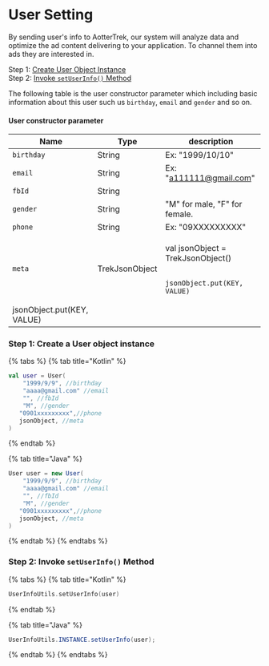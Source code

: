 # User Setting

By sending user's info to AotterTrek, our system will analyze data and optimize the ad content delivering to your application. To channel them into ads they are interested in.

Step 1: [Create User Object Instance](user-setting.md#step-1-create-a-user-object-instance)\
Step 2: [Invoke `setUserInfo()` Method](user-setting.md#step-2-invoke-setuserinfo-method)

The following table is the user constructor parameter which including basic information about this user such us `birthday`, `email` and `gender` and so on.

#### User constructor parameter

| Name       | Type           | description                                                                                                                   |
| ---------- | -------------- | ----------------------------------------------------------------------------------------------------------------------------- |
| `birthday` | String         | Ex: "1999/10/10"                                                                                                              |
| `email`    | String         | Ex: "a111111@gmail.com"                                                                                                       |
| `fbId`     | String         |                                                                                                                               |
| `gender`   | String         | "M" for male, "F" for female.                                                                                                 |
| `phone`    | String         | Ex: "09XXXXXXXXX"                                                                                                             |
| `meta`     | TrekJsonObject | <p>val jsonObject = TrekJsonObject()</p><pre><code>    jsonObject.put(KEY, VALUE)
    jsonObject.put(KEY, VALUE)</code></pre> |

### Step 1: Create a User object instance

{% tabs %}
{% tab title="Kotlin" %}
```kotlin
val user = User(
    "1999/9/9", //birthday
    "aaaa@gmail.com" //email
    "", //fbId
    "M", //gender
   "0901xxxxxxxxx",//phone
   jsonObject, //meta
)
```
{% endtab %}

{% tab title="Java" %}
```java
User user = new User(
    "1999/9/9", //birthday
    "aaaa@gmail.com" //email
    "", //fbId
    "M", //gender
   "0901xxxxxxxxx",//phone
   jsonObject, //meta
)
```
{% endtab %}
{% endtabs %}

### Step 2: Invoke `setUserInfo()` Method

{% tabs %}
{% tab title="Kotlin" %}
```kotlin
UserInfoUtils.setUserInfo(user)
```
{% endtab %}

{% tab title="Java" %}
```java
UserInfoUtils.INSTANCE.setUserInfo(user);
```
{% endtab %}
{% endtabs %}


